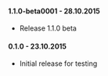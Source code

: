 #### 1.1.0-beta0001 - 28.10.2015
* Release 1.1.0 beta

#### 0.1.0 - 23.10.2015
* Initial release for testing
